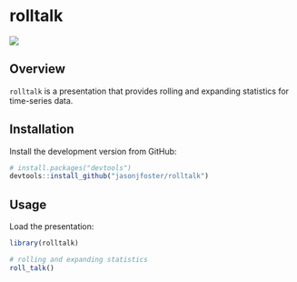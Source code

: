# rolltalk

[![](https://github.com/jasonjfoster/rolltalk/actions/workflows/check-standard.yaml/badge.svg)](https://github.com/jasonjfoster/rolltalk/actions/workflows/check-standard.yaml)

## Overview

`rolltalk` is a presentation that provides rolling and expanding statistics for time-series data.

## Installation

Install the development version from GitHub:

``` r
# install.packages("devtools")
devtools::install_github("jasonjfoster/rolltalk")
```

## Usage

Load the presentation:

``` r
library(rolltalk)

# rolling and expanding statistics
roll_talk()
```
